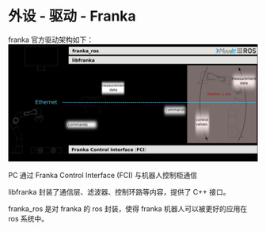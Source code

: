 # 外设 - 驱动 - Franka

franka 官方驱动架构如下：
![图 0](images/franka_FCI.png)  

PC 通过 Franka Control Interface (FCI) 与机器人控制柜通信

libfranka 封装了通信层、滤波器、控制环路等内容，提供了 C++ 接口。

franka_ros 是对 franka 的 ros 封装，使得 franka 机器人可以被更好的应用在 ros 系统中。
